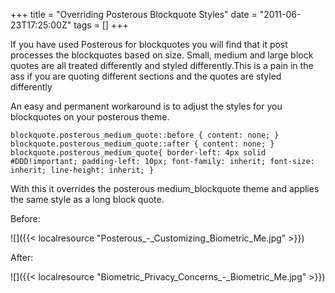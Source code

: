 +++
title = "Overriding Posterous Blockquote Styles"
date = "2011-06-23T17:25:00Z"
tags = []
+++

If you have used Posterous for blockquotes you will find that it post
processes the blockquotes based on size. Small, medium and large block
quotes are all treated differently and styled differently.This is a pain in
the ass if you are quoting different sections and the quotes are styled
differently

An easy and permanent workaround is to adjust the styles for you blockquotes
on your posterous theme.

    
    
    blockquote.posterous_medium_quote::before { content: none; }
    blockquote.posterous_medium_quote::after { content: none; }
    blockquote.posterous_medium_quote{ border-left: 4px solid #DDD!important; padding-left: 10px; font-family: inherit; font-size: inherit; line-height: inherit; }

With this it overrides the posterous medium_blockquote theme and applies the
same style as a long block quote.

Before:

![]({{< localresource "Posterous_-_Customizing_Biometric_Me.jpg" >}})

After:

![]({{< localresource "Biometric_Privacy_Concerns_-_Biometric_Me.jpg" >}})

